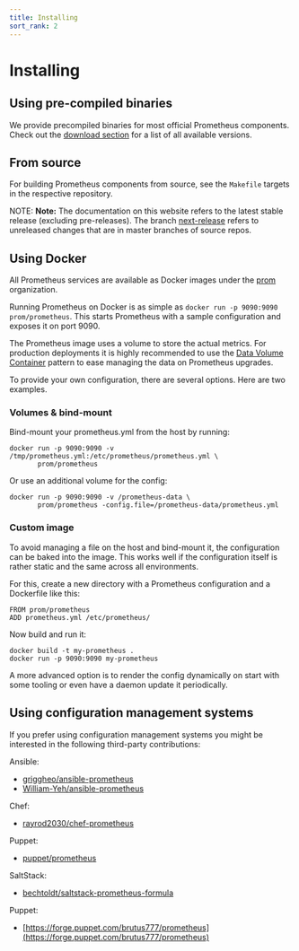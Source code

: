 ```yaml
---
title: Installing
sort_rank: 2
---
```


# Installing

## Using pre-compiled binaries

We provide precompiled binaries for most official Prometheus components.
Check out the [download section](/download) for a list of all available
versions.

## From source

For building Prometheus components from source, see the `Makefile` targets in
the respective repository.

NOTE: **Note:** The documentation on this website refers to the latest stable
release (excluding pre-releases). The branch
[next-release](https://github.com/prometheus/docs/compare/next-release) refers
to unreleased changes that are in master branches of source repos.

## Using Docker

All Prometheus services are available as Docker images under the
[prom](https://hub.docker.com/u/prom/) organization.

Running Prometheus on Docker is as simple as `docker run -p 9090:9090
prom/prometheus`. This starts Prometheus with a sample configuration and
exposes it on port 9090.

The Prometheus image uses a volume to store the actual metrics. For
production deployments it is highly recommended to use the
[Data Volume Container](https://docs.docker.com/engine/userguide/containers/dockervolumes/#creating-and-mounting-a-data-volume-container)
pattern to ease managing the data on Prometheus upgrades.

To provide your own configuration, there are several options. Here are
two examples.

### Volumes & bind-mount

Bind-mount your prometheus.yml from the host by running:

```
docker run -p 9090:9090 -v /tmp/prometheus.yml:/etc/prometheus/prometheus.yml \
       prom/prometheus
```

Or use an additional volume for the config:

```
docker run -p 9090:9090 -v /prometheus-data \
       prom/prometheus -config.file=/prometheus-data/prometheus.yml
```

### Custom image

To avoid managing a file on the host and bind-mount it, the
configuration can be baked into the image. This works well if the
configuration itself is rather static and the same across all
environments.

For this, create a new directory with a Prometheus configuration and a
Dockerfile like this:

```
FROM prom/prometheus
ADD prometheus.yml /etc/prometheus/
```

Now build and run it:

```
docker build -t my-prometheus .
docker run -p 9090:9090 my-prometheus
```

A more advanced option is to render the config dynamically on start
with some tooling or even have a daemon update it periodically.

## Using configuration management systems

If you prefer using configuration management systems you might be interested in
the following third-party contributions:

Ansible:

* [griggheo/ansible-prometheus](https://github.com/griggheo/ansible-prometheus)
* [William-Yeh/ansible-prometheus](https://github.com/William-Yeh/ansible-prometheus)

Chef:

* [rayrod2030/chef-prometheus](https://github.com/rayrod2030/chef-prometheus)

Puppet:

* [puppet/prometheus](https://forge.puppet.com/puppet/prometheus)

SaltStack:

* [bechtoldt/saltstack-prometheus-formula](https://github.com/bechtoldt/saltstack-prometheus-formula)

Puppet:

* [https://forge.puppet.com/brutus777/prometheus](https://forge.puppet.com/brutus777/prometheus)
